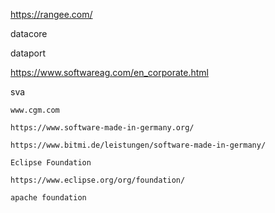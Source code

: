 https://rangee.com/

datacore


dataport

https://www.softwareag.com/en_corporate.html

sva

	www.cgm.com
	
	https://www.software-made-in-germany.org/
	
	https://www.bitmi.de/leistungen/software-made-in-germany/
	
	Eclipse Foundation
	
	https://www.eclipse.org/org/foundation/
	
	apache foundation


